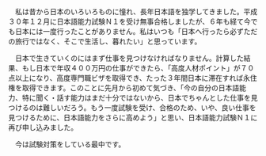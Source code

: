 　私は昔から日本のいろいろものに憧れ、長年日本語を独学してきました。平成３０年１２月に日本語能力試験Ｎ１を受け無事合格しましたが、６年も経て今でも日本には一度行ったことがありません。私はいつも「日本へ行ったら必ずただの旅行ではなく、そこで生活し、暮れたい」と思っています。


　日本で生きていくのにはまず仕事を見つけなければなりません。計算した結果、もし日本で年収４００万円の仕事ができたら、「高度人材ポイント」が７０点以上になり、高度専門職ビザを取得でき、たった３年間日本に滞在すれば永住権を取得できます。このことに先月から初めて気づき、「今の自分の日本語能力、特に聞く・話す能力はまだ十分ではないから、日本でちゃんとした仕事を見つけるのは難しいだろう。もう一度試験を受け、合格のため、いや、良い仕事を見つけるために、日本語能力をさらに高めよう」と思い、日本語能力試験Ｎ１に再び申し込みました。


　今は試験対策をしている最中です。
